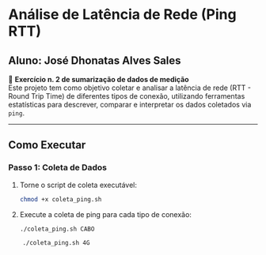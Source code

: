 # Análise de Latência de Rede (Ping RTT)
## Aluno: José Dhonatas Alves Sales

📘 **Exercício n. 2 de sumarização de dados de medição**  
Este projeto tem como objetivo coletar e analisar a latência de rede (RTT - Round Trip Time) de diferentes tipos de conexão, utilizando ferramentas estatísticas para descrever, comparar e interpretar os dados coletados via `ping`.

---

## Como Executar

###  Passo 1: Coleta de Dados

1. Torne o script de coleta executável:
   ```bash
   chmod +x coleta_ping.sh


2. Execute a coleta de ping para cada tipo de conexão:
   ```bash
   ./coleta_ping.sh CABO

```bash
    ./coleta_ping.sh 4G



